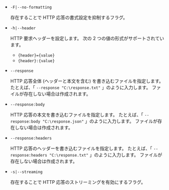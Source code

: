 * `-F|--no-formatting`

  存在することで HTTP 応答の書式設定を抑制するフラグ。

* `-h|--header`

  HTTP 要求ヘッダーを設定します。 次の 2 つの値の形式がサポートされています。

  * `{header}={value}`
  * `{header}:{value}`

* `--response`

  HTTP 応答全体 (ヘッダーと本文を含む) を書き込むファイルを指定します。 たとえば、「 `--response "C:\response.txt"` 」のように入力します。 ファイルが存在しない場合は作成されます。

* `--response:body`

  HTTP 応答の本文を書き込むファイルを指定します。 たとえば、「 `--response:body "C:\response.json"` 」のように入力します。 ファイルが存在しない場合は作成されます。

* `--response:headers`

  HTTP 応答のヘッダーを書き込むファイルを指定します。 たとえば、「 `--response:headers "C:\response.txt"` 」のように入力します。 ファイルが存在しない場合は作成されます。

* `-s|--streaming`

  存在することで HTTP 応答のストリーミングを有効にするフラグ。
